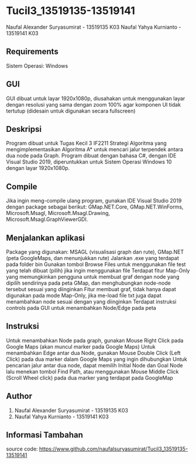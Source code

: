# Tucil3_13519135-13519141

Naufal Alexander Suryasumirat - 13519135 K03
Naufal Yahya Kurnianto - 13519141 K03

## Requirements

Sistem Operasi: Windows

## GUI

GUI dibuat untuk layar 1920x1080p, diusahakan untuk menggunakan layar dengan resolusi yang sama dengan zoom 100% agar komponen UI tidak tertutup (didesain untuk digunakan secara fullscreen)

## Deskripsi

Program dibuat untuk Tugas Kecil 3 IF2211 Strategi Algoritma yang mengimplementasikan Algoritma A* untuk mencari jalur terpendek antara dua node pada Graph.
Program dibuat dengan bahasa C#, dengan IDE Visual Studio 2019, diperuntukkan untuk Sistem Operasi Windows 10 dengan layar 1920x1080p.

## Compile

Jika ingin meng-compile ulang program, gunakan IDE Visual Studio 2019 dengan package sebagai berikut: GMap.NET.Core, GMap.NET.WinForms, Microsoft.Msagl, Microsoft.Msagl.Drawing, Microsoft.Msagl.GraphViewerGDI.

## Menjalankan aplikasi

Package yang digunakan: MSAGL (visualisasi graph dan rute), GMap.NET (peta GoogleMaps, dan menunjukkan rute)
Jalankan .exe yang terdapat pada folder bin
Gunakan tombol Browse Files untuk menggunakan file test yang telah dibuat (pilih) jika ingin menggunakan file
Terdapat fitur Map-Only yang memungkinkan pengguna untuk membuat graf dengan node yang dipilih sendirinya pada peta GMap, dan menghubungkan node-node tersebut sesuai yang diinginkan
Fitur membuat graf, tidak hanya dapat digunakan pada mode Map-Only, jika me-load file txt juga dapat menambahkan node sesuai dengan yang diinginkan
Terdapat instruksi controls pada GUI untuk menambahkan Node/Edge pada peta

## Instruksi

Untuk menambahkan Node pada graph, gunakan Mouse Right Click pada Google Maps (akan muncul marker pada Google Maps)
Untuk menambahkan Edge antar dua Node, gunakan Mouse Double Click (Left Click) pada dua marker dalam Google Maps yang ingin dihubungkan
Untuk pencarian jalur antar dua node, dapat memilih Initial Node dan Goal Node lalu menekan tombol Find Path, atau menggunakan Mouse Middle Click (Scroll Wheel click) pada dua marker yang terdapat pada GoogleMap

## Author

1. Naufal Alexander Suryasumirat - 13519135 K03
2. Naufal Yahya Kurnianto - 13519141 K03

## Informasi Tambahan

source code: https://www.github.com/naufalsuryasumirat/Tucil3_13519135-13519141
